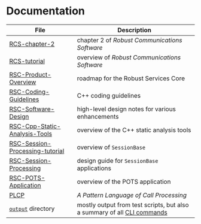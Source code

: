 # Documentation

File | Description
---- | -----------
[RCS-chapter-2](/docs/RCS-chapter-2.pdf) | chapter 2 of *Robust Communications Software*
[RCS-tutorial](/docs/RCS-tutorial.pdf) | overview of *Robust Communications Software*
[RSC-Product-Overview](/docs/RSC-Product-Overview.pdf) | roadmap for the Robust Services Core
[RSC-Coding-Guidelines](/docs/RSC-Coding-Guidelines.md) | C++ coding guidelines
[RSC-Software-Design](/docs/RSC-Software-Design.pdf) | high-level design notes for various enhancements
[RSC-Cpp-Static-Analysis-Tools](/docs/RSC-Cpp-Static-Analysis-Tools.md) | overview of the C++ static analysis tools
[RSC-Session-Processing-tutorial](/docs/RSC-Session-Processing-tutorial.pdf) | overview of `SessionBase`
[RSC-Session-Processing](/docs/RSC-Session-Processing.pdf) | design guide for `SessionBase` applications
[RSC-POTS-Application](/docs/RSC-POTS-Application.md) | overview of the POTS application
[PLCP](/docs/PLCP.pdf) | *A Pattern Language of Call Processing*
[`output`](/output) directory | mostly output from test scripts, but also a summary of all [CLI commands](/output/help.cli.txt)
